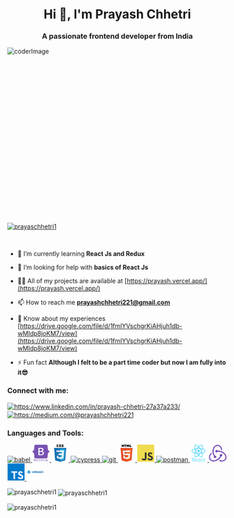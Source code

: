 <h1 align="center">Hi 👋, I'm Prayash Chhetri</h1>
<h3 align="center">A passionate frontend developer from India</h3>
<img align="left" src="https://cdn.dribbble.com/users/926537/screenshots/4502924/media/18181eb39eec9784db256e246954adba.gif" width="400px" height="400px" alt="coderImage" />
<p align="left"> <a href="https://github.com/ryo-ma/github-profile-trophy"><img src="https://github-profile-trophy.vercel.app/?username=prayaschhetri1" alt="prayaschhetri1" /></a> </p>

<p align="left"> <a href="https://twitter.com/" target="blank"><img src="https://img.shields.io/twitter/follow/?logo=twitter&style=for-the-badge" alt="" /></a> </p>

- 🌱 I’m currently learning **React Js and Redux**

- 🤝 I’m looking for help with **basics of React Js**

- 👨‍💻 All of my projects are available at [https://prayash.vercel.app/](https://prayash.vercel.app/)

- 📫 How to reach me **prayashchhetri221@gmail.com**

- 📄 Know about my experiences [https://drive.google.com/file/d/1fmIYVschgrKiAHjuh1db-wMIdp8joKM7/view](https://drive.google.com/file/d/1fmIYVschgrKiAHjuh1db-wMIdp8joKM7/view)

- ⚡ Fun fact **Although I felt to be a part time coder but now I am fully into it😎**

<h3 align="left">Connect with me:</h3>
<p align="left">
<a href="https://linkedin.com/in/https://www.linkedin.com/in/prayash-chhetri-27a37a233/" target="blank"><img align="center" src="https://raw.githubusercontent.com/rahuldkjain/github-profile-readme-generator/master/src/images/icons/Social/linked-in-alt.svg" alt="https://www.linkedin.com/in/prayash-chhetri-27a37a233/" height="30" width="40" /></a>
<a href="https://medium.com/https://medium.com/@prayashchhetri221" target="blank"><img align="center" src="https://raw.githubusercontent.com/rahuldkjain/github-profile-readme-generator/master/src/images/icons/Social/medium.svg" alt="https://medium.com/@prayashchhetri221" height="30" width="40" /></a>
</p>

<h3 align="left">Languages and Tools:</h3>
<p align="left"> <a href="https://babeljs.io/" target="_blank" rel="noreferrer"> <img src="https://www.vectorlogo.zone/logos/babeljs/babeljs-icon.svg" alt="babel" width="40" height="40"/> </a> <a href="https://getbootstrap.com" target="_blank" rel="noreferrer"> <img src="https://raw.githubusercontent.com/devicons/devicon/master/icons/bootstrap/bootstrap-plain-wordmark.svg" alt="bootstrap" width="40" height="40"/> </a> <a href="https://www.w3schools.com/css/" target="_blank" rel="noreferrer"> <img src="https://raw.githubusercontent.com/devicons/devicon/master/icons/css3/css3-original-wordmark.svg" alt="css3" width="40" height="40"/> </a> <a href="https://www.cypress.io" target="_blank" rel="noreferrer"> <img src="https://raw.githubusercontent.com/simple-icons/simple-icons/6e46ec1fc23b60c8fd0d2f2ff46db82e16dbd75f/icons/cypress.svg" alt="cypress" width="40" height="40"/> </a> <a href="https://git-scm.com/" target="_blank" rel="noreferrer"> <img src="https://www.vectorlogo.zone/logos/git-scm/git-scm-icon.svg" alt="git" width="40" height="40"/> </a> <a href="https://www.w3.org/html/" target="_blank" rel="noreferrer"> <img src="https://raw.githubusercontent.com/devicons/devicon/master/icons/html5/html5-original-wordmark.svg" alt="html5" width="40" height="40"/> </a> <a href="https://developer.mozilla.org/en-US/docs/Web/JavaScript" target="_blank" rel="noreferrer"> <img src="https://raw.githubusercontent.com/devicons/devicon/master/icons/javascript/javascript-original.svg" alt="javascript" width="40" height="40"/> </a> <a href="https://postman.com" target="_blank" rel="noreferrer"> <img src="https://www.vectorlogo.zone/logos/getpostman/getpostman-icon.svg" alt="postman" width="40" height="40"/> </a> <a href="https://reactjs.org/" target="_blank" rel="noreferrer"> <img src="https://raw.githubusercontent.com/devicons/devicon/master/icons/react/react-original-wordmark.svg" alt="react" width="40" height="40"/> </a> <a href="https://redux.js.org" target="_blank" rel="noreferrer"> <img src="https://raw.githubusercontent.com/devicons/devicon/master/icons/redux/redux-original.svg" alt="redux" width="40" height="40"/> </a> <a href="https://www.typescriptlang.org/" target="_blank" rel="noreferrer"> <img src="https://raw.githubusercontent.com/devicons/devicon/master/icons/typescript/typescript-original.svg" alt="typescript" width="40" height="40"/> </a> <a href="https://webpack.js.org" target="_blank" rel="noreferrer"> <img src="https://raw.githubusercontent.com/devicons/devicon/d00d0969292a6569d45b06d3f350f463a0107b0d/icons/webpack/webpack-original-wordmark.svg" alt="webpack" width="40" height="40"/> </a> </p>

<p><img align="left" src="https://github-readme-stats.vercel.app/api/top-langs?username=prayaschhetri1&show_icons=true&locale=en&layout=compact" alt="prayaschhetri1" /></p>

<p>&nbsp;<img align="center" src="https://github-readme-stats.vercel.app/api?username=prayaschhetri1&show_icons=true&locale=en" alt="prayaschhetri1" /></p>

<p><img align="center" src="https://github-readme-streak-stats.herokuapp.com/?user=prayaschhetri1&" alt="prayaschhetri1" /></p>
